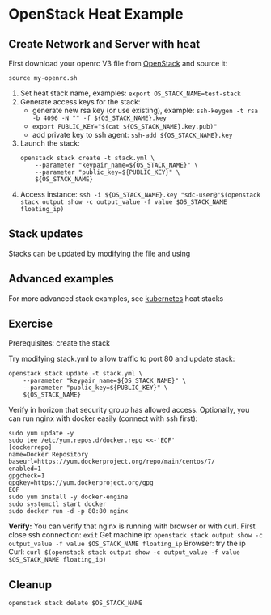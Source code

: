 # OpenStack Heat Example

## Create Network and Server with heat

First download your openrc V3 file from [OpenStack](https://api.elisa-sdc.fi/dashboard/project/access_and_security/) and source it:

```
source my-openrc.sh
```

1. Set heat stack name, examples: `export OS_STACK_NAME=test-stack`
2. Generate access keys for the stack:
     - generate new rsa key (or use existing), example: `ssh-keygen -t rsa -b 4096 -N "" -f ${OS_STACK_NAME}.key`
     - `export PUBLIC_KEY="$(cat ${OS_STACK_NAME}.key.pub)"`
     - add private key to ssh agent: `ssh-add ${OS_STACK_NAME}.key`
3. Launch the stack:   
    ```
    openstack stack create -t stack.yml \
        --parameter "keypair_name=${OS_STACK_NAME}" \
        --parameter "public_key=${PUBLIC_KEY}" \
        ${OS_STACK_NAME}
    ```
4. Access instance: `ssh -i ${OS_STACK_NAME}.key "sdc-user@"$(openstack stack output show -c output_value -f value $OS_STACK_NAME floating_ip)`

## Stack updates

Stacks can be updated by modifying the file and using 

## Advanced examples

For more advanced stack examples, see [kubernetes](https://github.devcloud.elisa.fi/sdc/kubernetes/tree/release-1.3.6) heat stacks

## Exercise

Prerequisites: create the stack

Try modifying stack.yml to allow traffic to port 80 and update stack:
```
openstack stack update -t stack.yml \
    --parameter "keypair_name=${OS_STACK_NAME}" \
    --parameter "public_key=${PUBLIC_KEY}" \
    ${OS_STACK_NAME}
```
Verify in horizon that security group has allowed access.
Optionally, you can run nginx with docker easily (connect with ssh first):
```
sudo yum update -y
sudo tee /etc/yum.repos.d/docker.repo <<-'EOF'
[dockerrepo]
name=Docker Repository
baseurl=https://yum.dockerproject.org/repo/main/centos/7/
enabled=1
gpgcheck=1
gpgkey=https://yum.dockerproject.org/gpg
EOF
sudo yum install -y docker-engine
sudo systemctl start docker
sudo docker run -d -p 80:80 nginx
```

**Verify:**
You can verify that nginx is running with browser or with curl. 
First close ssh connection: `exit`
Get machine ip: `openstack stack output show -c output_value -f value $OS_STACK_NAME floating_ip`
Browser: try the ip
Curl: `curl $(openstack stack output show -c output_value -f value $OS_STACK_NAME floating_ip)`


## Cleanup

```
openstack stack delete $OS_STACK_NAME
```

